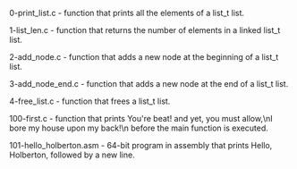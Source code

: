 0-print_list.c - function that prints all the elements of a list_t list.

1-list_len.c - function that returns the number of elements in a linked list_t list.

2-add_node.c - function that adds a new node at the beginning of a list_t list.

3-add_node_end.c - function that adds a new node at the end of a list_t list.

4-free_list.c - function that frees a list_t list.

100-first.c - function that prints You're beat! and yet, you must allow,\nI bore my house upon my back!\n before the main function is executed.

101-hello_holberton.asm - 64-bit program in assembly that prints Hello, Holberton, followed by a new line.
